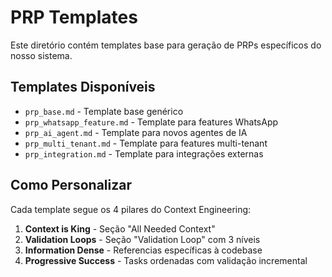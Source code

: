 # PRP Templates

Este diretório contém templates base para geração de PRPs específicos do nosso sistema.

## Templates Disponíveis

- `prp_base.md` - Template base genérico
- `prp_whatsapp_feature.md` - Template para features WhatsApp
- `prp_ai_agent.md` - Template para novos agentes de IA
- `prp_multi_tenant.md` - Template para features multi-tenant
- `prp_integration.md` - Template para integrações externas

## Como Personalizar

Cada template segue os 4 pilares do Context Engineering:

1. **Context is King** - Seção "All Needed Context"
2. **Validation Loops** - Seção "Validation Loop" com 3 níveis
3. **Information Dense** - Referencias específicas à codebase
4. **Progressive Success** - Tasks ordenadas com validação incremental